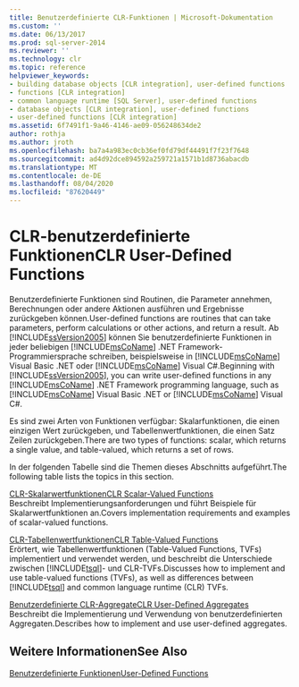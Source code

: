 ```yaml
---
title: Benutzerdefinierte CLR-Funktionen | Microsoft-Dokumentation
ms.custom: ''
ms.date: 06/13/2017
ms.prod: sql-server-2014
ms.reviewer: ''
ms.technology: clr
ms.topic: reference
helpviewer_keywords:
- building database objects [CLR integration], user-defined functions
- functions [CLR integration]
- common language runtime [SQL Server], user-defined functions
- database objects [CLR integration], user-defined functions
- user-defined functions [CLR integration]
ms.assetid: 6f7491f1-9a46-4146-ae09-056248634de2
author: rothja
ms.author: jroth
ms.openlocfilehash: ba7a4a983ec0cb36ef0fd79df44491f7f23f7648
ms.sourcegitcommit: ad4d92dce894592a259721a1571b1d8736abacdb
ms.translationtype: MT
ms.contentlocale: de-DE
ms.lasthandoff: 08/04/2020
ms.locfileid: "87620449"
---
```

# <a name="clr-user-defined-functions"></a><span data-ttu-id="31769-102">CLR-benutzerdefinierte Funktionen</span><span class="sxs-lookup"><span data-stu-id="31769-102">CLR User-Defined Functions</span></span>
  <span data-ttu-id="31769-103">Benutzerdefinierte Funktionen sind Routinen, die Parameter annehmen, Berechnungen oder andere Aktionen ausführen und Ergebnisse zurückgeben können.</span><span class="sxs-lookup"><span data-stu-id="31769-103">User-defined functions are routines that can take parameters, perform calculations or other actions, and return a result.</span></span> <span data-ttu-id="31769-104">Ab [!INCLUDE[ssVersion2005](../../includes/ssversion2005-md.md)] können Sie benutzerdefinierte Funktionen in jeder beliebigen [!INCLUDE[msCoName](../../includes/msconame-md.md)] .NET Framework-Programmiersprache schreiben, beispielsweise in [!INCLUDE[msCoName](../../includes/msconame-md.md)] Visual Basic .NET oder [!INCLUDE[msCoName](../../includes/msconame-md.md)] Visual C#.</span><span class="sxs-lookup"><span data-stu-id="31769-104">Beginning with [!INCLUDE[ssVersion2005](../../includes/ssversion2005-md.md)], you can write user-defined functions in any [!INCLUDE[msCoName](../../includes/msconame-md.md)] .NET Framework programming language, such as [!INCLUDE[msCoName](../../includes/msconame-md.md)] Visual Basic .NET or [!INCLUDE[msCoName](../../includes/msconame-md.md)] Visual C#.</span></span>  
  
 <span data-ttu-id="31769-105">Es sind zwei Arten von Funktionen verfügbar: Skalarfunktionen, die einen einzigen Wert zurückgeben, und Tabellenwertfunktionen, die einen Satz Zeilen zurückgeben.</span><span class="sxs-lookup"><span data-stu-id="31769-105">There are two types of functions: scalar, which returns a single value, and table-valued, which returns a set of rows.</span></span>  
  
 <span data-ttu-id="31769-106">In der folgenden Tabelle sind die Themen dieses Abschnitts aufgeführt.</span><span class="sxs-lookup"><span data-stu-id="31769-106">The following table lists the topics in this section.</span></span>  
  
 [<span data-ttu-id="31769-107">CLR-Skalarwertfunktionen</span><span class="sxs-lookup"><span data-stu-id="31769-107">CLR Scalar-Valued Functions</span></span>](clr-scalar-valued-functions.md)  
 <span data-ttu-id="31769-108">Beschreibt Implementierungsanforderungen und führt Beispiele für Skalarwertfunktionen an.</span><span class="sxs-lookup"><span data-stu-id="31769-108">Covers implementation requirements and examples of scalar-valued functions.</span></span>  
  
 [<span data-ttu-id="31769-109">CLR-Tabellenwertfunktionen</span><span class="sxs-lookup"><span data-stu-id="31769-109">CLR Table-Valued Functions</span></span>](clr-table-valued-functions.md)  
 <span data-ttu-id="31769-110">Erörtert, wie Tabellenwertfunktionen (Table-Valued Functions, TVFs) implementiert und verwendet werden, und beschreibt die Unterschiede zwischen [!INCLUDE[tsql](../../includes/tsql-md.md)]- und CLR-TVFs.</span><span class="sxs-lookup"><span data-stu-id="31769-110">Discusses how to implement and use table-valued functions (TVFs), as well as differences between [!INCLUDE[tsql](../../includes/tsql-md.md)] and common language runtime (CLR) TVFs.</span></span>  
  
 [<span data-ttu-id="31769-111">Benutzerdefinierte CLR-Aggregate</span><span class="sxs-lookup"><span data-stu-id="31769-111">CLR User-Defined Aggregates</span></span>](clr-user-defined-aggregates.md)  
 <span data-ttu-id="31769-112">Beschreibt die Implementierung und Verwendung von benutzerdefinierten Aggregaten.</span><span class="sxs-lookup"><span data-stu-id="31769-112">Describes how to implement and use user-defined aggregates.</span></span>  
  
## <a name="see-also"></a><span data-ttu-id="31769-113">Weitere Informationen</span><span class="sxs-lookup"><span data-stu-id="31769-113">See Also</span></span>  
 [<span data-ttu-id="31769-114">Benutzerdefinierte Funktionen</span><span class="sxs-lookup"><span data-stu-id="31769-114">User-Defined Functions</span></span>](../user-defined-functions/user-defined-functions.md)  
  
  
